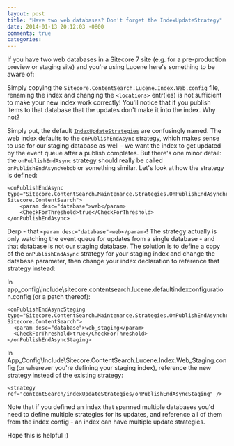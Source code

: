 ```yaml
---
layout: post
title: "Have two web databases? Don't forget the IndexUpdateStrategy"
date: 2014-01-13 20:12:03 -0800
comments: true
categories: 
---
```


If you have two web databases in a Sitecore 7 site (e.g. for a pre-production preview or staging site) and you're using Lucene here's something to be aware of:

Simply copying the `Sitecore.ContentSearch.Lucene.Index.Web.config` file, renaming the index and changing the `<locations>` entr(ies) is not sufficient to make your new index work correctly! You'll  notice that if you publish items to that database that the updates don't make it into the index. Why not?

Simply put, the default [`IndexUpdateStrategies`](http://www.sitecore.net/Community/Technical-Blogs/John-West-Sitecore-Blog/Posts/2013/04/Sitecore-7-Index-Update-Strategies.aspx) are confusingly named. The web index defaults to the `onPublishEndAsync` strategy, which makes sense to use for our staging database as well - we want the index to get updated by the event queue after a publish completes. But there's one minor detail: the `onPublishEndAsync` strategy should really be called `onPublishEndAsyncWebdb` or something similar. Let's look at how the strategy is defined:

    <onPublishEndAsync type="Sitecore.ContentSearch.Maintenance.Strategies.OnPublishEndAsynchronousStrategy, Sitecore.ContentSearch">
        <param desc="database">web</param>
        <CheckForThreshold>true</CheckForThreshold>
    </onPublishEndAsync>

Derp - that `<param desc="database">web</param>`! The strategy actually is only watching the event queue for updates from a single database - and that database is not our staging database. The solution is to define a copy of the `onPublishEndAsync` strategy for your staging index and change the database parameter, then change your index declaration to reference that strategy instead:

In app_config\include\sitecore.contentsearch.lucene.defaultindexconfiguration.config (or a patch thereof):

    <onPublishEndAsyncStaging type="Sitecore.ContentSearch.Maintenance.Strategies.OnPublishEndAsynchronousStrategy, Sitecore.ContentSearch">
	  <param desc="database">web_staging</param>
	  <CheckForThreshold>true</CheckForThreshold>
    </onPublishEndAsyncStaging>

In App_Config\Include\Sitecore.ContentSearch.Lucene.Index.Web_Staging.config (or wherever you're defining your staging index), reference the new strategy instead of the existing strategy:

    <strategy ref="contentSearch/indexUpdateStrategies/onPublishEndAsyncStaging" />

Note that if you defined an index that spanned multiple databases you'd need to define multiple strategies for its updates, and reference all of them from the index config - an index can have multiple update strategies.

Hope this is helpful :)